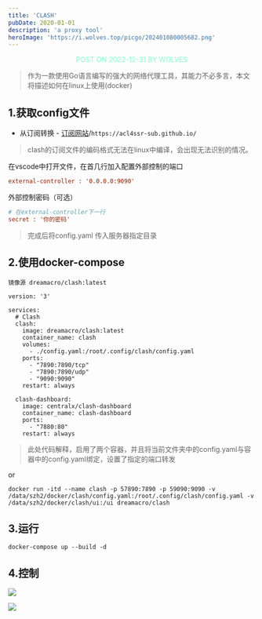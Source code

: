 ```yaml
---
title: 'CLASH'
pubDate: 2020-01-01
description: 'a proxy tool'
heroImage: 'https://i.wolves.top/picgo/202401080005682.png'
---
```


<p style="color: aquamarine;text-align: center">POST ON 2022-12-31 BY WOLVES</p>

> 作为一款使用Go语言编写的强大的网络代理工具，其能力不必多言，本文将描述如何在linux上使用(docker)

## 1.获取config文件

- 从订阅转换 - [订阅网站](https://acl4ssr-sub.github.io/)/`https://acl4ssr-sub.github.io/`

> clash的订阅文件的编码格式无法在linux中编译，会出现无法识别的情况。

在vscode中打开文件，在首几行加入配置外部控制的端口

```ini
external-controller : '0.0.0.0:9090'
```

外部控制密码（可选）

```ini
# 在external-controller下一行
secret : '你的密码'
```

> 完成后将config.yaml 传入服务器指定目录

## 2.使用docker-compose

`镜像源 dreamacro/clash:latest`

```docker-compose
version: '3'

services:
  # Clash
  clash:
    image: dreamacro/clash:latest
    container_name: clash
    volumes:
      - ./config.yaml:/root/.config/clash/config.yaml
    ports:
      - "7890:7890/tcp"
      - "7890:7890/udp"
      - "9090:9090"
    restart: always

  clash-dashboard:
    image: centralx/clash-dashboard
    container_name: clash-dashboard
    ports:
      - "7880:80"
    restart: always
```

> 此处代码解释，启用了两个容器，并且将当前文件夹中的config.yaml与容器中的config.yaml绑定，设置了指定的端口转发

or

```shell
docker run -itd --name clash -p 57890:7890 -p 59090:9090 -v /data/szh2/docker/clash/config.yaml:/root/.config/clash/config.yaml -v /data/szh2/docker/clash/ui:/ui dreamacro/clash
```

## 3.运行

```shell
docker-compose up --build -d
```

## 4.控制

![](https://i.wolves.top/picgo/202401080022882.png)

![](https://i.wolves.top/picgo/202401080023841.png)
